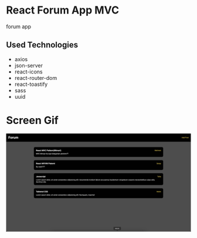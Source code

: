 <h1>React Forum App MVC</h1>

<p>forum app<p>

<h2>Used Technologies</h2>

<ul>

<li>axios</li>
<li>json-server</li>
<li>react-icons</li>
<li>react-router-dom</li>
<li>react-toastify</li>
<li>sass</li>
<li>uuid</li>

</ul>

<h1>Screen Gif</h1>

<img src="/public/forumapp.gif" />
